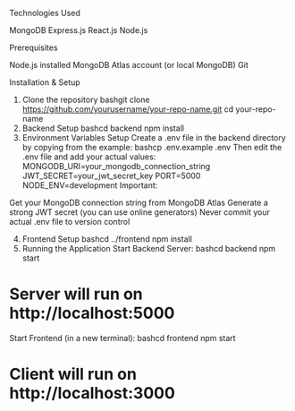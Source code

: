 Technologies Used

MongoDB
Express.js
React.js
Node.js

Prerequisites

Node.js installed
MongoDB Atlas account (or local MongoDB)
Git

Installation & Setup
1. Clone the repository
bashgit clone https://github.com/yourusername/your-repo-name.git
cd your-repo-name
2. Backend Setup
bashcd backend
npm install
3. Environment Variables Setup
Create a .env file in the backend directory by copying from the example:
bashcp .env.example .env
Then edit the .env file and add your actual values:
MONGODB_URI=your_mongodb_connection_string
JWT_SECRET=your_jwt_secret_key
PORT=5000
NODE_ENV=development
Important:

Get your MongoDB connection string from MongoDB Atlas
Generate a strong JWT secret (you can use online generators)
Never commit your actual .env file to version control

4. Frontend Setup
bashcd ../frontend
npm install
5. Running the Application
Start Backend Server:
bashcd backend
npm start
# Server will run on http://localhost:5000
Start Frontend (in a new terminal):
bashcd frontend
npm start
# Client will run on http://localhost:3000
